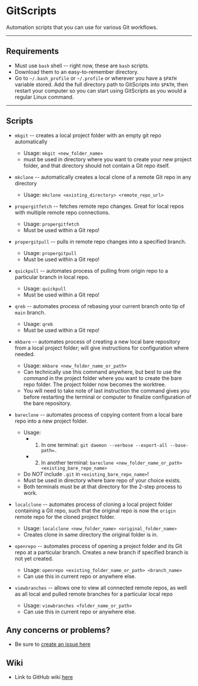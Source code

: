 # **GitScripts**

Automation scripts that you can use for various Git workflows.

---

## Requirements

* Must use `bash` shell -- right now, these are `bash` scripts.
* Download them to an easy-to-remember directory.
* Go to `~/.bash_profile` or `~/.profile` or wherever you have a `$PATH` variable stored.  Add the full directory path to GitScripts into `$PATH`, then restart your computer so you can start using GitScripts as you would a regular Linux command.

---

## Scripts

* `mkgit` -- creates a local project folder with an empty git repo automatically

  * Usage: `mkgit <new_folder_name>`
  * must be used in directory where you want to create your new project folder, and that directory should not contain a Git repo itself.
* `mkclone` -- automatically creates a local clone of a remote Git repo in any directory

  * Usage: `mkclone <existing_directory> <remote_repo_url>`
* `propergitfetch` -- fetches remote repo changes.  Great for local repos with multiple remote repo connections.

  * Usage: `propergitfetch`
  * Must be used within a Git repo!
* `propergitpull` -- pulls in remote repo changes into a specified branch.

  * Usage: `propergitpull`
  * Must be used within a Git repo!
* `quickpull` -- automates process of pulling from origin repo to a particular branch in local repo.

  * Usage: `quickpull`
  * Must be used within a Git repo!
* `qreb` -- automates process of rebasing your current branch onto tip of `main` branch.

  * Usage: `qreb`
  * Must be used within a Git repo!
* `mkbare` -- automates process of creating a new local bare repository from a local project folder; will give instructions for configuration where needed.

  * Usage: `mkbare <new_folder_name_or_path>`
  * Can technically use this command anywhere, but best to use the command in the project folder where you want to create the bare repo folder.  The project folder now becomes the worktree.
  * You will need to take note of last instruction the command gives you before restarting the terminal or computer to finalize configuration of the bare repository.
* `bareclone` -- automates process of copying content from a local bare repo into a new project folder.

  * Usage:
    * 1. In one terminal: `git daemon --verbose --export-all --base-path=.`
    * 2. In another terminal: `bareclone <new_folder_name_or_path> <existing_bare_repo_name>`
  * Do _NOT_ include `.git` in `<existing_bare_repo_name>`!
  * Must be used in directory where bare repo of your choice exists.
  * Both terminals must be at that directory for the 2-step process to work.
* `localclone` -- automates process of cloning a local project folder containing a Git repo, such that the original repo is now the `origin` remote repo for the cloned project folder.

  * Usage: `localclone <new_folder_name> <original_folder_name>`
  * Creates clone in same directory the original folder is in.
* `openrepo` -- automates process of opening a project folder and its Git repo at a particular branch.  Creates a new branch if specified branch is not yet created.

  * Usage: `openrepo <existing_folder_name_or_path> <branch_name>`
  * Can use this in current repo or anywhere else.
* `viewbranches` -- allows one to view all connected remote repos, as well as all local and pulled remote branches for a particular local repo

  * Usage: `viewbranches <folder_name_or_path>`
  * Can use this in current repo or anywhere else.

## Any concerns or problems?

* Be sure to [create an issue here](https://github.com/astronomical3/GitScripts/issues)

## Wiki

* Link to GitHub wiki [here](https://github.com/astronomical3/GitScripts/wiki)
